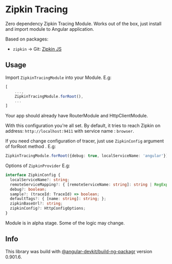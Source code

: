 # Zipkin Tracing

Zero dependency Zipkin Tracing Module. Works out of the box, just install 
and import module to Angular application.

Based on packages:
- `zipkin` -> Git: [Zipkin JS](https://github.com/openzipkin/zipkin-js)

## Usage

Import `ZipkinTracingModule` into your Module. E.g:
```ts
[
    ...,
    ZipkinTracingModule.forRoot(),
    ...
]
```

Your app should already have RouterModule and HttpClientModule.

With this configuration you're all set. 
By default, it tries to reach Zipkin on address: `http://localhost:9411` with service name : `browser`.

If you need change configuration of tracer, just use `ZipkinConfig` argument of forRoot method . E.g:
```ts
ZipkinTracingModule.forRoot({debug: true, localServiceName: 'angular'})
```
Options of `ZipkinProvider` E.g:
```ts
interface ZipkinConfig {
  localServiceName?: string;
  remoteServiceMapping?: { [remoteServiceName: string]: string | RegExp; };
  debug?: boolean;
  sample?: (traceId: TraceId) => boolean;
  defaultTags?: { [name: string]: string; };
  zipkinBaseUrl?: string;
  zipkinConfig?: HttpConfigOptions;
}
```

Module is in alpha stage. Some of the logic may change.

## Info
This library was build with [@angular-devkit/build-ng-packagr](https://github.com/angular/angular-cli) version 0.901.6.
